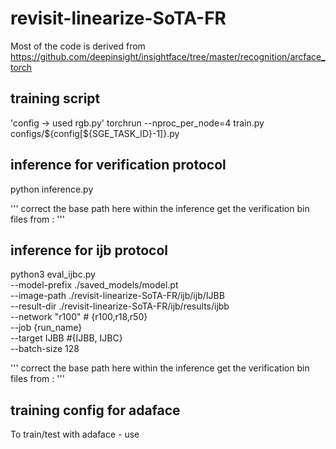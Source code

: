 # revisit-linearize-SoTA-FR

Most of the code is derived from https://github.com/deepinsight/insightface/tree/master/recognition/arcface_torch

## training script

'config -> used rgb.py'
torchrun --nproc_per_node=4 train.py configs/${config[${SGE_TASK_ID}-1]}.py

## inference for verification protocol

python inference.py

''' correct the base path here within the inference
get the verification bin files from : 
'''

## inference for ijb protocol

python3 eval_ijbc.py \
--model-prefix ./saved_models/model.pt \
--image-path ./revisit-linearize-SoTA-FR/ijb/ijb/IJBB \
--result-dir ./revisit-linearize-SoTA-FR/ijb/results/ijbb \
--network "r100" # {r100,r18,r50} \
--job {run_name} \
--target IJBB  #{IJBB, IJBC} \
--batch-size 128

''' correct the base path here within the inference
get the verification bin files from : 
'''

## training config for adaface

To train/test with adaface - use
